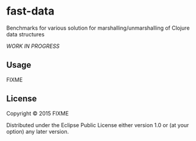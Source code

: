 # fast-data

Benchmarks for various solution for marshalling/unmarshalling
of Clojure data structures

*WORK IN PROGRESS*

## Usage

FIXME

## License

Copyright © 2015 FIXME

Distributed under the Eclipse Public License either version 1.0 or (at
your option) any later version.
